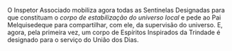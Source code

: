 ﻿O Inspetor Associado mobiliza agora todas as Sentinelas Designadas para que constituam o <em>corpo de estabilização do universo local</em> e pede ao Pai Melquisedeque para compartilhar, com ele, da supervisão do universo. E, agora, pela primeira vez, um corpo de Espíritos Inspirados da Trindade é designado para o serviço do Uniâo dos Dias.